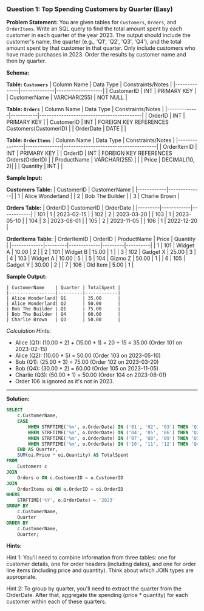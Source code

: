 ### Question 1: Top Spending Customers by Quarter (Easy)


**Problem Statement:**
You are given tables for `Customers`, `Orders`, and `OrderItems`. Write an SQL query to find the total amount spent by each customer in each quarter of the year 2023. The output should include the customer's name, the quarter (e.g., 'Q1', 'Q2', 'Q3', 'Q4'), and the total amount spent by that customer in that quarter. Only include customers who have made purchases in 2023. Order the results by customer name and then by quarter.

**Schema:**

**Table: `Customers`**
| Column Name  | Data Type    | Constraints/Notes |
|--------------|--------------|-------------------|
| CustomerID   | INT          | PRIMARY KEY       |
| CustomerName | VARCHAR(255) | NOT NULL          |

**Table: `Orders`**
| Column Name | Data Type | Constraints/Notes                        |
|-------------|-----------|------------------------------------------|
| OrderID     | INT       | PRIMARY KEY                              |
| CustomerID  | INT       | FOREIGN KEY REFERENCES Customers(CustomerID) |
| OrderDate   | DATE      |                                          |

**Table: `OrderItems`**
| Column Name   | Data Type     | Constraints/Notes                    |
|---------------|---------------|--------------------------------------|
| OrderItemID   | INT           | PRIMARY KEY                          |
| OrderID       | INT           | FOREIGN KEY REFERENCES Orders(OrderID) |
| ProductName   | VARCHAR(255)  |                                      |
| Price         | DECIMAL(10, 2)|                                      |
| Quantity      | INT           |                                      |



**Sample Input:**

**Customers Table:**
| CustomerID | CustomerName |
|------------|--------------|
| 1          | Alice Wonderland |
| 2          | Bob The Builder |
| 3          | Charlie Brown |

**Orders Table:**
| OrderID | CustomerID | OrderDate  |
|---------|------------|------------|
| 101     | 1          | 2023-02-15 |
| 102     | 2          | 2023-03-20 |
| 103     | 1          | 2023-05-10 |
| 104     | 3          | 2023-08-01 |
| 105     | 2          | 2023-11-05 |
| 106     | 1          | 2022-12-20 |

**OrderItems Table:**
| OrderItemID | OrderID | ProductName | Price   | Quantity |
|-------------|---------|-------------|---------|----------|
| 1           | 101     | Widget A    | 10.00   | 2        |
| 2           | 101     | Widget B    | 15.00   | 1        |
| 3           | 102     | Gadget X    | 25.00   | 3        |
| 4           | 103     | Widget A    | 10.00   | 5        |
| 5           | 104     | Gizmo Z     | 50.00   | 1        |
| 6           | 105     | Gadget Y    | 30.00   | 2        |
| 7           | 106     | Old Item    | 5.00    | 1        |



**Sample Output:**
```
| CustomerName    | Quarter | TotalSpent |
|-----------------|---------|------------|
| Alice Wonderland| Q1      | 35.00      |
| Alice Wonderland| Q2      | 50.00      |
| Bob The Builder | Q1      | 75.00      |
| Bob The Builder | Q4      | 60.00      |
| Charlie Brown   | Q3      | 50.00      |
```
*Calculation Hints:*
*   Alice (Q1): (10.00 * 2) + (15.00 * 1) = 20 + 15 = 35.00 (Order 101 on 2023-02-15)
*   Alice (Q2): (10.00 * 5) = 50.00 (Order 103 on 2023-05-10)
*   Bob (Q1): (25.00 * 3) = 75.00 (Order 102 on 2023-03-20)
*   Bob (Q4): (30.00 * 2) = 60.00 (Order 105 on 2023-11-05)
*   Charlie (Q3): (50.00 * 1) = 50.00 (Order 104 on 2023-08-01)
*   Order 106 is ignored as it's not in 2023.

---
**Solution:**

```sql
SELECT
    c.CustomerName,
    CASE
        WHEN STRFTIME('%m', o.OrderDate) IN ('01', '02', '03') THEN 'Q1'
        WHEN STRFTIME('%m', o.OrderDate) IN ('04', '05', '06') THEN 'Q2'
        WHEN STRFTIME('%m', o.OrderDate) IN ('07', '08', '09') THEN 'Q3'
        WHEN STRFTIME('%m', o.OrderDate) IN ('10', '11', '12') THEN 'Q4'
    END AS Quarter,
    SUM(oi.Price * oi.Quantity) AS TotalSpent
FROM
    Customers c
JOIN
    Orders o ON c.CustomerID = o.CustomerID
JOIN
    OrderItems oi ON o.OrderID = oi.OrderID
WHERE
    STRFTIME('%Y', o.OrderDate) = '2023'
GROUP BY
    c.CustomerName,
    Quarter
ORDER BY
    c.CustomerName,
    Quarter;

```
**Hints:**

Hint 1:
You'll need to combine information from three tables: one for customer details, one for order headers (including dates), and one for order line items (including price and quantity). Think about which JOIN types are appropriate.

Hint 2:
To group by quarter, you'll need to extract the quarter from the OrderDate. After that, aggregate the spending (price * quantity) for each customer within each of these quarters.


